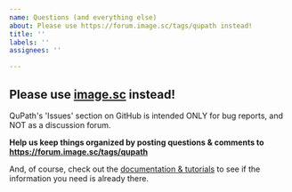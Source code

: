 ```yaml
---
name: Questions (and everything else)
about: Please use https://forum.image.sc/tags/qupath instead!
title: ''
labels: ''
assignees: ''

---
```


## Please use [image.sc](https://forum.image.sc/tags/qupath) instead!

QuPath's 'Issues' section on GitHub is intended ONLY for bug reports, and NOT as a discussion forum.

**Help us keep things organized by posting questions & comments to https://forum.image.sc/tags/qupath**

And, of course, check out the [documentation & tutorials](https://qupath.readthedocs.io/en/latest/docs/starting/index.html) to see if the information you need is already there.
